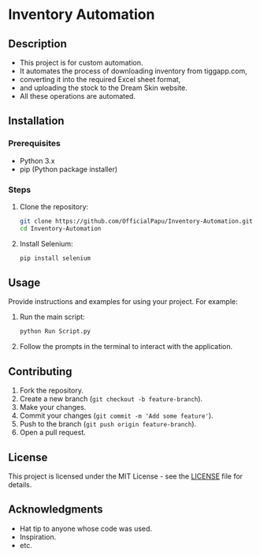 # Inventory Automation

## Description
 * This project is for custom automation.
 * It automates the process of downloading inventory from tiggapp.com,
 * converting it into the required Excel sheet format,
 * and uploading the stock to the Dream Skin website.
 * All these operations are automated.

## Installation

### Prerequisites
- Python 3.x
- pip (Python package installer)

### Steps
1. Clone the repository:
    ```sh
    git clone https://github.com/OfficialPapu/Inventory-Automation.git
    cd Inventory-Automation
    ```

2. Install Selenium:
    ```sh
    pip install selenium
    ```

## Usage
Provide instructions and examples for using your project. For example:

1. Run the main script:
    ```sh
    python Run Script.py
    ```

2. Follow the prompts in the terminal to interact with the application.

## Contributing
1. Fork the repository.
2. Create a new branch (`git checkout -b feature-branch`).
3. Make your changes.
4. Commit your changes (`git commit -m 'Add some feature'`).
5. Push to the branch (`git push origin feature-branch`).
6. Open a pull request.

## License
This project is licensed under the MIT License - see the [LICENSE](LICENSE) file for details.

## Acknowledgments
- Hat tip to anyone whose code was used.
- Inspiration.
- etc.